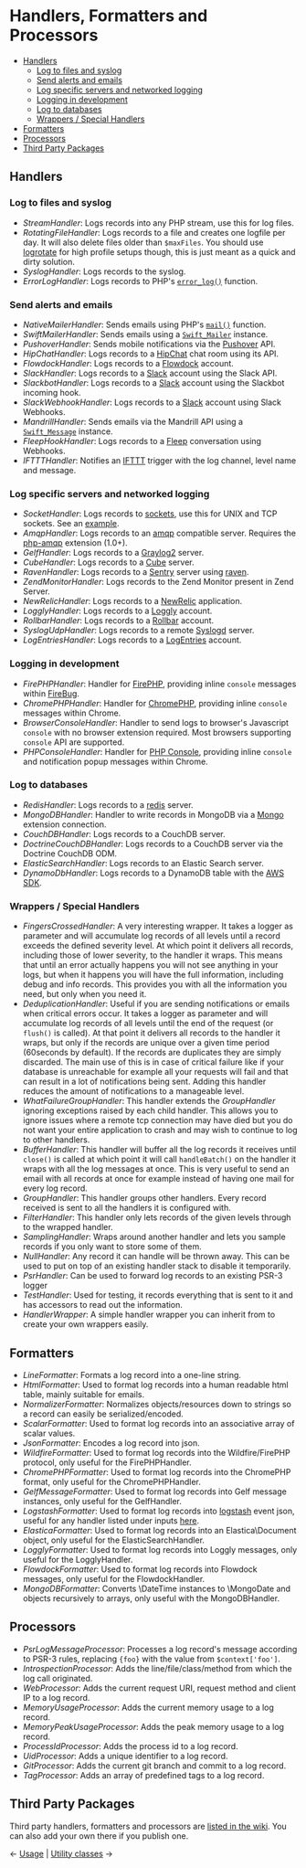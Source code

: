 # Handlers, Formatters and Processors

- [Handlers](#handlers)
    - [Log to files and syslog](#log-to-files-and-syslog)
    - [Send alerts and emails](#send-alerts-and-emails)
    - [Log specific servers and networked logging](#log-specific-servers-and-networked-logging)
    - [Logging in development](#logging-in-development)
    - [Log to databases](#log-to-databases)
    - [Wrappers / Special Handlers](#wrappers--special-handlers)
- [Formatters](#formatters)
- [Processors](#processors)
- [Third Party Packages](#third-party-packages)

## Handlers

### Log to files and syslog

- _StreamHandler_: Logs records into any PHP stream, use this for log files.
- _RotatingFileHandler_: Logs records to a file and creates one logfile per day. It will also delete files older
  than `$maxFiles`. You should use
  [logrotate](http://linuxcommand.org/man_pages/logrotate8.html) for high profile setups though, this is just meant as a
  quick and dirty solution.
- _SyslogHandler_: Logs records to the syslog.
- _ErrorLogHandler_: Logs records to PHP's
  [`error_log()`](http://docs.php.net/manual/en/function.error-log.php) function.

### Send alerts and emails

- _NativeMailerHandler_: Sends emails using PHP's
  [`mail()`](http://php.net/manual/en/function.mail.php) function.
- _SwiftMailerHandler_: Sends emails using a [`Swift_Mailer`](http://swiftmailer.org/) instance.
- _PushoverHandler_: Sends mobile notifications via the [Pushover](https://www.pushover.net/) API.
- _HipChatHandler_: Logs records to a [HipChat](http://hipchat.com) chat room using its API.
- _FlowdockHandler_: Logs records to a [Flowdock](https://www.flowdock.com/) account.
- _SlackHandler_: Logs records to a [Slack](https://www.slack.com/) account using the Slack API.
- _SlackbotHandler_: Logs records to a [Slack](https://www.slack.com/) account using the Slackbot incoming hook.
- _SlackWebhookHandler_: Logs records to a [Slack](https://www.slack.com/) account using Slack Webhooks.
- _MandrillHandler_: Sends emails via the Mandrill API using a [`Swift_Message`](http://swiftmailer.org/) instance.
- _FleepHookHandler_: Logs records to a [Fleep](https://fleep.io/) conversation using Webhooks.
- _IFTTTHandler_: Notifies an [IFTTT](https://ifttt.com/maker) trigger with the log channel, level name and message.

### Log specific servers and networked logging

- _SocketHandler_: Logs records to [sockets](http://php.net/fsockopen), use this for UNIX and TCP sockets. See
  an [example](sockets.md).
- _AmqpHandler_: Logs records to an [amqp](http://www.amqp.org/) compatible server. Requires
  the [php-amqp](http://pecl.php.net/package/amqp) extension (1.0+).
- _GelfHandler_: Logs records to a [Graylog2](http://www.graylog2.org) server.
- _CubeHandler_: Logs records to a [Cube](http://square.github.com/cube/) server.
- _RavenHandler_: Logs records to a [Sentry](http://getsentry.com/) server using
  [raven](https://packagist.org/packages/raven/raven).
- _ZendMonitorHandler_: Logs records to the Zend Monitor present in Zend Server.
- _NewRelicHandler_: Logs records to a [NewRelic](http://newrelic.com/) application.
- _LogglyHandler_: Logs records to a [Loggly](http://www.loggly.com/) account.
- _RollbarHandler_: Logs records to a [Rollbar](https://rollbar.com/) account.
- _SyslogUdpHandler_: Logs records to a remote [Syslogd](http://www.rsyslog.com/) server.
- _LogEntriesHandler_: Logs records to a [LogEntries](http://logentries.com/) account.

### Logging in development

- _FirePHPHandler_: Handler for [FirePHP](http://www.firephp.org/), providing inline `console` messages
  within [FireBug](http://getfirebug.com/).
- _ChromePHPHandler_: Handler for [ChromePHP](http://www.chromephp.com/), providing inline `console` messages within
  Chrome.
- _BrowserConsoleHandler_: Handler to send logs to browser's Javascript `console` with no browser extension required.
  Most browsers supporting `console` API are supported.
- _PHPConsoleHandler_: Handler
  for [PHP Console](https://chrome.google.com/webstore/detail/php-console/nfhmhhlpfleoednkpnnnkolmclajemef), providing
  inline `console` and notification popup messages within Chrome.

### Log to databases

- _RedisHandler_: Logs records to a [redis](http://redis.io) server.
- _MongoDBHandler_: Handler to write records in MongoDB via a
  [Mongo](http://pecl.php.net/package/mongo) extension connection.
- _CouchDBHandler_: Logs records to a CouchDB server.
- _DoctrineCouchDBHandler_: Logs records to a CouchDB server via the Doctrine CouchDB ODM.
- _ElasticSearchHandler_: Logs records to an Elastic Search server.
- _DynamoDbHandler_: Logs records to a DynamoDB table with the [AWS SDK](https://github.com/aws/aws-sdk-php).

### Wrappers / Special Handlers

- _FingersCrossedHandler_: A very interesting wrapper. It takes a logger as parameter and will accumulate log records of
  all levels until a record exceeds the defined severity level. At which point it delivers all records, including those
  of lower severity, to the handler it wraps. This means that until an error actually happens you will not see anything
  in your logs, but when it happens you will have the full information, including debug and info records. This provides
  you with all the information you need, but only when you need it.
- _DeduplicationHandler_: Useful if you are sending notifications or emails when critical errors occur. It takes a
  logger as parameter and will accumulate log records of all levels until the end of the request (or
  `flush()` is called). At that point it delivers all records to the handler it wraps, but only if the records are
  unique over a given time period
  (60seconds by default). If the records are duplicates they are simply discarded. The main use of this is in case of
  critical failure like if your database is unreachable for example all your requests will fail and that can result in a
  lot of notifications being sent. Adding this handler reduces the amount of notifications to a manageable level.
- _WhatFailureGroupHandler_: This handler extends the _GroupHandler_ ignoring exceptions raised by each child handler.
  This allows you to ignore issues where a remote tcp connection may have died but you do not want your entire
  application to crash and may wish to continue to log to other handlers.
- _BufferHandler_: This handler will buffer all the log records it receives until `close()` is called at which point it
  will call `handleBatch()` on the handler it wraps with all the log messages at once. This is very useful to send an
  email with all records at once for example instead of having one mail for every log record.
- _GroupHandler_: This handler groups other handlers. Every record received is sent to all the handlers it is configured
  with.
- _FilterHandler_: This handler only lets records of the given levels through to the wrapped handler.
- _SamplingHandler_: Wraps around another handler and lets you sample records if you only want to store some of them.
- _NullHandler_: Any record it can handle will be thrown away. This can be used to put on top of an existing handler
  stack to disable it temporarily.
- _PsrHandler_: Can be used to forward log records to an existing PSR-3 logger
- _TestHandler_: Used for testing, it records everything that is sent to it and has accessors to read out the
  information.
- _HandlerWrapper_: A simple handler wrapper you can inherit from to create your own wrappers easily.

## Formatters

- _LineFormatter_: Formats a log record into a one-line string.
- _HtmlFormatter_: Used to format log records into a human readable html table, mainly suitable for emails.
- _NormalizerFormatter_: Normalizes objects/resources down to strings so a record can easily be serialized/encoded.
- _ScalarFormatter_: Used to format log records into an associative array of scalar values.
- _JsonFormatter_: Encodes a log record into json.
- _WildfireFormatter_: Used to format log records into the Wildfire/FirePHP protocol, only useful for the
  FirePHPHandler.
- _ChromePHPFormatter_: Used to format log records into the ChromePHP format, only useful for the ChromePHPHandler.
- _GelfMessageFormatter_: Used to format log records into Gelf message instances, only useful for the GelfHandler.
- _LogstashFormatter_: Used to format log records into [logstash](http://logstash.net/) event json, useful for any
  handler listed under inputs [here](http://logstash.net/docs/latest).
- _ElasticaFormatter_: Used to format log records into an Elastica\Document object, only useful for the
  ElasticSearchHandler.
- _LogglyFormatter_: Used to format log records into Loggly messages, only useful for the LogglyHandler.
- _FlowdockFormatter_: Used to format log records into Flowdock messages, only useful for the FlowdockHandler.
- _MongoDBFormatter_: Converts \DateTime instances to \MongoDate and objects recursively to arrays, only useful with the
  MongoDBHandler.

## Processors

- _PsrLogMessageProcessor_: Processes a log record's message according to PSR-3 rules, replacing `{foo}` with the value
  from `$context['foo']`.
- _IntrospectionProcessor_: Adds the line/file/class/method from which the log call originated.
- _WebProcessor_: Adds the current request URI, request method and client IP to a log record.
- _MemoryUsageProcessor_: Adds the current memory usage to a log record.
- _MemoryPeakUsageProcessor_: Adds the peak memory usage to a log record.
- _ProcessIdProcessor_: Adds the process id to a log record.
- _UidProcessor_: Adds a unique identifier to a log record.
- _GitProcessor_: Adds the current git branch and commit to a log record.
- _TagProcessor_: Adds an array of predefined tags to a log record.

## Third Party Packages

Third party handlers, formatters and processors are
[listed in the wiki](https://github.com/Seldaek/monolog/wiki/Third-Party-Packages). You can also add your own there if
you publish one.

&larr; [Usage](01-usage.md) |  [Utility classes](03-utilities.md) &rarr;
